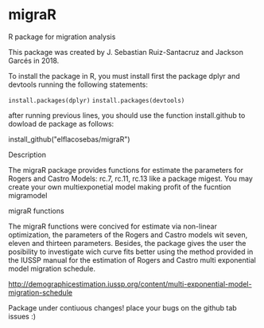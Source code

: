 # migraR
R package for migration analysis


This package was created by J. Sebastian Ruiz-Santacruz and Jackson Garcés in 2018.

To install the package in R, you must install first the package dplyr and devtools running the following statements:

`install.packages(dplyr)`
`install.packages(devtools)`

after running previous lines, you should use the function install.github to dowload de package as follows:

install_github("elflacosebas/migraR")

Description

The migraR package provides functions for estimate the parameters for Rogers and Castro Models: 
rc.7, rc.11, rc.13 like a package migest. You may create your own multiexponetial model making 
profit of the fucntion migramodel

migraR functions

The migraR functions were concived for estimate via non-linear optimization, the parameters of 
the Rogers and Castro models wit seven, eleven and thirteen parameters. Besides, the package 
gives the user the posibility to investigate wich curve fits better using the method provided 
in the IUSSP manual for the estimation of Rogers and Castro multi exponential model migration 
schedule. 

http://demographicestimation.iussp.org/content/multi-exponential-model-migration-schedule


Package under contiuous changes! place your bugs on the github tab issues :)
